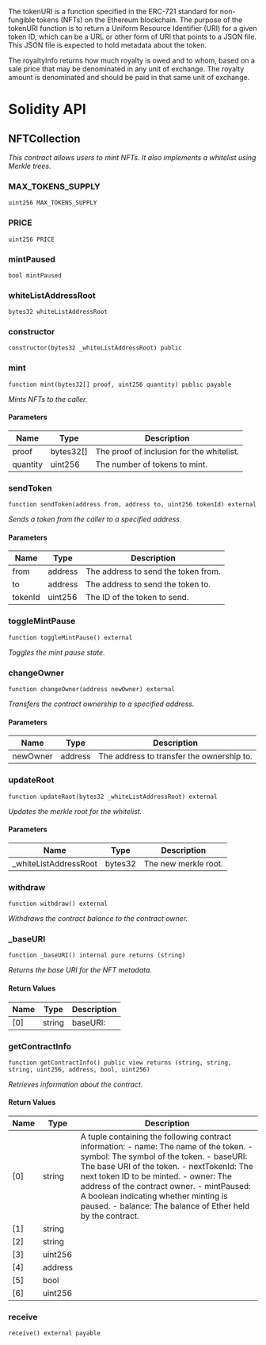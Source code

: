The tokenURI is a function specified in the ERC-721 standard for non-fungible tokens (NFTs) on the Ethereum blockchain. The purpose of the tokenURI function is to return a Uniform Resource Identifier (URI) for a given token ID, which can be a URL or other form of URI that points to a JSON file. This JSON file is expected to hold metadata about the token.

The royaltyInfo returns how much royalty is owed and to whom, based on a sale price that may be denominated in any unit of exchange. The royalty amount is denominated and should be paid in that same unit of exchange.

# Solidity API

## NFTCollection

_This contract allows users to mint NFTs. It also implements a whitelist using Merkle trees._

### MAX_TOKENS_SUPPLY

```solidity
uint256 MAX_TOKENS_SUPPLY
```

### PRICE

```solidity
uint256 PRICE
```

### mintPaused

```solidity
bool mintPaused
```

### whiteListAddressRoot

```solidity
bytes32 whiteListAddressRoot
```

### constructor

```solidity
constructor(bytes32 _whiteListAddressRoot) public
```

### mint

```solidity
function mint(bytes32[] proof, uint256 quantity) public payable
```

_Mints NFTs to the caller._

#### Parameters

| Name     | Type      | Description                               |
| -------- | --------- | ----------------------------------------- |
| proof    | bytes32[] | The proof of inclusion for the whitelist. |
| quantity | uint256   | The number of tokens to mint.             |

### sendToken

```solidity
function sendToken(address from, address to, uint256 tokenId) external
```

_Sends a token from the caller to a specified address._

#### Parameters

| Name    | Type    | Description                         |
| ------- | ------- | ----------------------------------- |
| from    | address | The address to send the token from. |
| to      | address | The address to send the token to.   |
| tokenId | uint256 | The ID of the token to send.        |

### toggleMintPause

```solidity
function toggleMintPause() external
```

_Toggles the mint pause state._

### changeOwner

```solidity
function changeOwner(address newOwner) external
```

_Transfers the contract ownership to a specified address._

#### Parameters

| Name     | Type    | Description                               |
| -------- | ------- | ----------------------------------------- |
| newOwner | address | The address to transfer the ownership to. |

### updateRoot

```solidity
function updateRoot(bytes32 _whiteListAddressRoot) external
```

_Updates the merkle root for the whitelist._

#### Parameters

| Name                   | Type    | Description          |
| ---------------------- | ------- | -------------------- |
| \_whiteListAddressRoot | bytes32 | The new merkle root. |

### withdraw

```solidity
function withdraw() external
```

_Withdraws the contract balance to the contract owner._

### \_baseURI

```solidity
function _baseURI() internal pure returns (string)
```

_Returns the base URI for the NFT metadata._

#### Return Values

| Name | Type   | Description |
| ---- | ------ | ----------- |
| [0]  | string | baseURI:    |

### getContractInfo

```solidity
function getContractInfo() public view returns (string, string, string, uint256, address, bool, uint256)
```

_Retrieves information about the contract._

#### Return Values

| Name | Type    | Description                                                                                                                                                                                                                                                                                                                                                                   |
| ---- | ------- | ----------------------------------------------------------------------------------------------------------------------------------------------------------------------------------------------------------------------------------------------------------------------------------------------------------------------------------------------------------------------------- |
| [0]  | string  | A tuple containing the following contract information: - name: The name of the token. - symbol: The symbol of the token. - baseURI: The base URI of the token. - nextTokenId: The next token ID to be minted. - owner: The address of the contract owner. - mintPaused: A boolean indicating whether minting is paused. - balance: The balance of Ether held by the contract. |
| [1]  | string  |                                                                                                                                                                                                                                                                                                                                                                               |
| [2]  | string  |                                                                                                                                                                                                                                                                                                                                                                               |
| [3]  | uint256 |                                                                                                                                                                                                                                                                                                                                                                               |
| [4]  | address |                                                                                                                                                                                                                                                                                                                                                                               |
| [5]  | bool    |                                                                                                                                                                                                                                                                                                                                                                               |
| [6]  | uint256 |                                                                                                                                                                                                                                                                                                                                                                               |

### receive

```solidity
receive() external payable
```
